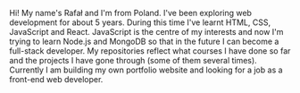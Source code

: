 Hi! My name's Rafał and I'm from Poland.
I've been exploring web development for about 5 years. During this time I've learnt HTML, CSS, JavaScript and React. 
JavaScript is the centre of my interests and now I'm trying to learn Node.js and MongoDB so that in the future I can become a full-stack developer.
My repositories reflect what courses I have done so far and the projects I have gone through (some of them several times).
Currently I am building my own portfolio website and looking for a job as a front-end web developer. 
